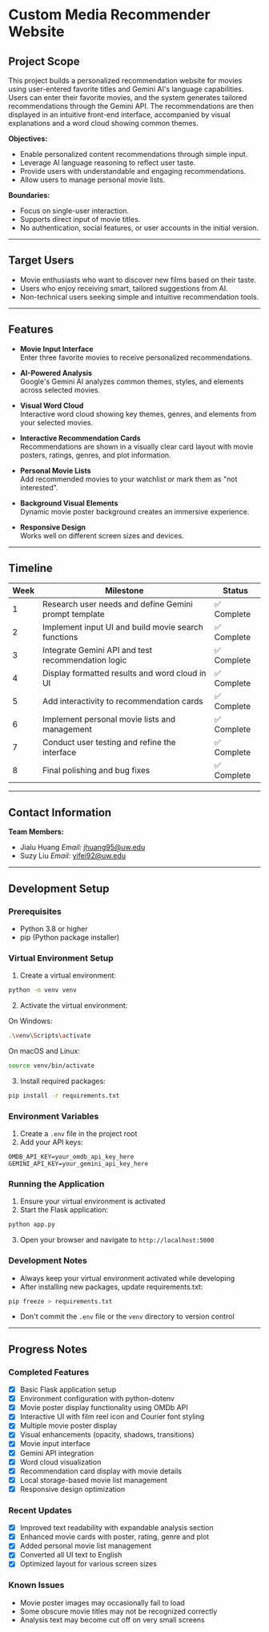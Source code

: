 # Custom Media Recommender Website

## Project Scope

This project builds a personalized recommendation website for movies using user-entered favorite titles and Gemini AI's language capabilities. Users can enter their favorite movies, and the system generates tailored recommendations through the Gemini API. The recommendations are then displayed in an intuitive front-end interface, accompanied by visual explanations and a word cloud showing common themes.

**Objectives:**
- Enable personalized content recommendations through simple input.
- Leverage AI language reasoning to reflect user taste.
- Provide users with understandable and engaging recommendations.
- Allow users to manage personal movie lists.

**Boundaries:**
- Focus on single-user interaction.
- Supports direct input of movie titles.
- No authentication, social features, or user accounts in the initial version.

---

## Target Users

- Movie enthusiasts who want to discover new films based on their taste.
- Users who enjoy receiving smart, tailored suggestions from AI.
- Non-technical users seeking simple and intuitive recommendation tools.

---

## Features

- **Movie Input Interface**  
  Enter three favorite movies to receive personalized recommendations.

- **AI-Powered Analysis**  
  Google's Gemini AI analyzes common themes, styles, and elements across selected movies.

- **Visual Word Cloud**  
  Interactive word cloud showing key themes, genres, and elements from your selected movies.

- **Interactive Recommendation Cards**  
  Recommendations are shown in a visually clear card layout with movie posters, ratings, genres, and plot information.

- **Personal Movie Lists**  
  Add recommended movies to your watchlist or mark them as "not interested".

- **Background Visual Elements**  
  Dynamic movie poster background creates an immersive experience.

- **Responsive Design**  
  Works well on different screen sizes and devices.

---

## Timeline

| Week | Milestone                                               | Status |
|------|---------------------------------------------------------|--------|
| 1    | Research user needs and define Gemini prompt template   | ✅ Complete |
| 2    | Implement input UI and build movie search functions     | ✅ Complete |
| 3    | Integrate Gemini API and test recommendation logic      | ✅ Complete |
| 4    | Display formatted results and word cloud in UI          | ✅ Complete |
| 5    | Add interactivity to recommendation cards               | ✅ Complete |
| 6    | Implement personal movie lists and management           | ✅ Complete |
| 7    | Conduct user testing and refine the interface           | ✅ Complete |
| 8    | Final polishing and bug fixes                           | ✅ Complete |

---

## Contact Information

**Team Members:**

- Jialu Huang
*Email:* jhuang95@uw.edu
- Suzy Liu
*Email:* yifei92@uw.edu

---

## Development Setup

### Prerequisites
- Python 3.8 or higher
- pip (Python package installer)

### Virtual Environment Setup

1. Create a virtual environment:
```bash
python -m venv venv
```

2. Activate the virtual environment:

On Windows:
```bash
.\venv\Scripts\activate
```

On macOS and Linux:
```bash
source venv/bin/activate
```

3. Install required packages:
```bash
pip install -r requirements.txt
```

### Environment Variables

1. Create a `.env` file in the project root
2. Add your API keys:
```
OMDB_API_KEY=your_omdb_api_key_here
GEMINI_API_KEY=your_gemini_api_key_here
```

### Running the Application

1. Ensure your virtual environment is activated
2. Start the Flask application:
```bash
python app.py
```
3. Open your browser and navigate to `http://localhost:5000`

### Development Notes

- Always keep your virtual environment activated while developing
- After installing new packages, update requirements.txt:
```bash
pip freeze > requirements.txt
```
- Don't commit the `.env` file or the `venv` directory to version control

---

## Progress Notes

### Completed Features
- [x] Basic Flask application setup
- [x] Environment configuration with python-dotenv
- [x] Movie poster display functionality using OMDb API
- [x] Interactive UI with film reel icon and Courier font styling
- [x] Multiple movie poster display
- [x] Visual enhancements (opacity, shadows, transitions)
- [x] Movie input interface
- [x] Gemini API integration
- [x] Word cloud visualization
- [x] Recommendation card display with movie details
- [x] Local storage-based movie list management
- [x] Responsive design optimization

### Recent Updates
- [x] Improved text readability with expandable analysis section
- [x] Enhanced movie cards with poster, rating, genre and plot
- [x] Added personal movie list management
- [x] Converted all UI text to English
- [x] Optimized layout for various screen sizes

### Known Issues
- Movie poster images may occasionally fail to load
- Some obscure movie titles may not be recognized correctly
- Analysis text may become cut off on very small screens

